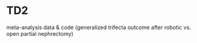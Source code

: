 # TD2
meta-analysis data &amp; code (generalized trifecta outcome after robotic vs. open partial nephrectomy)
